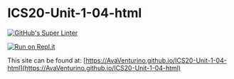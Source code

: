 # ICS20-Unit-1-04-html

[![GitHub's Super Linter](https://github.com/AvaVenturino/ICS20-Unit-1-04-html/workflows/GitHub's%20Super%20Linter/badge.svg)](https://github.com/AvaVenturino/ICS20-Unit-1-04-html/actions)



[![Run on Repl.it](https://repl.it/badge/github/AvaVenturino/ICS20-Unit-1-04-html)](https://repl.it/github/AvaVenturino/ICS20-Unit-1-04-html)

This site can be found at: [https://AvaVenturino.github.io/ICS20-Unit-1-04-html](https://AvaVenturino.github.io/ICS20-Unit-1-04-html)
